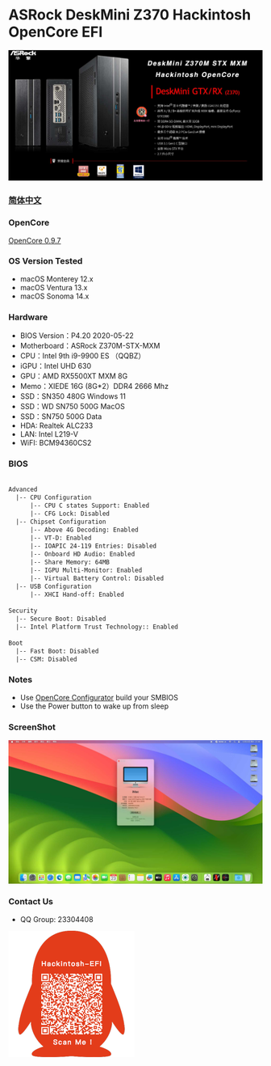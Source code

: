 # ASRock DeskMini Z370 Hackintosh OpenCore EFI

![image](ScreenShot/deskmini.jpg)

### [简体中文](README.zh_CN.md)

### OpenCore

[OpenCore 0.9.7](https://github.com/acidanthera/OpenCorePkg)

### OS Version Tested

- macOS Monterey 12.x
- macOS Ventura  13.x 
- macOS Sonoma  14.x 


### Hardware

- BIOS Version：P4.20  2020-05-22
- Motherboard：ASRock Z370M-STX-MXM
- CPU：Intel 9th i9-9900 ES （QQBZ）
- iGPU：Intel UHD 630
- GPU：AMD RX5500XT MXM 8G
- Memo：XIEDE 16G (8G*2）DDR4 2666 Mhz
- SSD：SN350 480G Windows 11 
- SSD：WD SN750 500G MacOS
- SSD：SN750 500G Data
- HDA: Realtek ALC233
- LAN: Intel L219-V
- WiFI: BCM94360CS2

### BIOS

```

Advanced
  |-- CPU Configuration
      |-- CPU C states Support: Enabled
      |-- CFG Lock: Disabled
  |-- Chipset Configuration
      |-- Above 4G Decoding: Enabled
      |-- VT-D: Enabled
      |-- IOAPIC 24-119 Entries: Disabled
      |-- Onboard HD Audio: Enabled
      |-- Share Memory: 64MB
      |-- IGPU Multi-Monitor: Enabled
      |-- Virtual Battery Control: Disabled
  |-- USB Configuration
      |-- XHCI Hand-off: Enabled 

Security
  |-- Secure Boot: Disabled 
  |-- Intel Platform Trust Technology:: Enabled 

Boot 
  |-- Fast Boot: Disabled
  |-- CSM: Disabled
```

### Notes

 - Use [OpenCore Configurator](https://mackie100projects.altervista.org/opencore-configurator/) build your SMBIOS
 - Use the Power button to wake up from sleep

### ScreenShot

![image](ScreenShot/Sonoma.jpg)

### Contact Us 

- QQ Group: 23304408

![image](ScreenShot/QRCode.png)